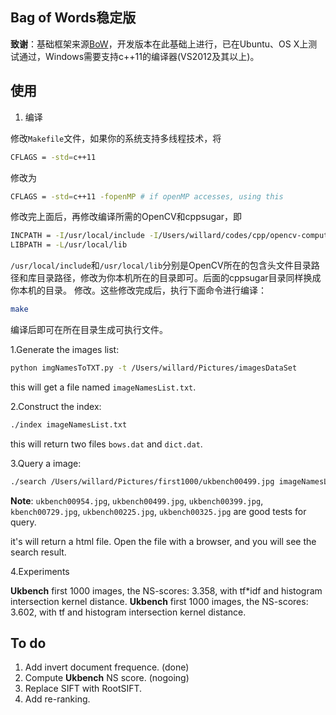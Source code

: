 ## Bag of Words稳定版

**致谢**：基础框架来源[BoW](https://github.com/grapeot/BoW)，开发版本在此基础上进行，已在Ubuntu、OS X上测试通过，Windows需要支持c++11的编译器(VS2012及其以上)。

## 使用

1. 编译

修改`Makefile`文件，如果你的系统支持多线程技术，将
```sh
CFLAGS = -std=c++11
```
修改为
```sh
CFLAGS = -std=c++11 -fopenMP # if openMP accesses, using this
```
修改完上面后，再修改编译所需的OpenCV和cppsugar，即
```sh
INCPATH = -I/usr/local/include -I/Users/willard/codes/cpp/opencv-computer-vision/cpp/BoVW/cppsugar
LIBPATH = -L/usr/local/lib
```
`/usr/local/include`和`/usr/local/lib`分别是OpenCV所在的包含头文件目录路径和库目录路径，修改为你本机所在的目录即可。后面的cppsugar目录同样换成你本机的目录。
修改。这些修改完成后，执行下面命令进行编译：

```sh
make
```
编译后即可在所在目录生成可执行文件。

1.Generate the images list:

```sh
python imgNamesToTXT.py -t /Users/willard/Pictures/imagesDataSet
```

this will get a file named `imageNamesList.txt`.

2.Construct the index:

```sh
./index imageNamesList.txt
```

this will return two files `bows.dat` and `dict.dat`.

3.Query a image:

```sh
./search /Users/willard/Pictures/first1000/ukbench00499.jpg imageNamesList.txt
```

**Note**: `ukbench00954.jpg`, `ukbench00499.jpg`, `ukbench00399.jpg`, `kbench00729.jpg`, `ukbench00225.jpg`, `ukbench00325.jpg` are good tests for query.

it's will return a html file. Open the file with a browser, and you will see the search result.

4.Experiments

**Ukbench** first 1000 images, the NS-scores: 3.358, with tf*idf and histogram intersection kernel distance.
**Ukbench** first 1000 images, the NS-scores: 3.602, with tf and histogram intersection kernel distance.


## To do

1. Add invert document frequence. (done)
2. Compute **Ukbench** NS score. (nogoing)
2. Replace SIFT with RootSIFT.
3. Add re-ranking.
